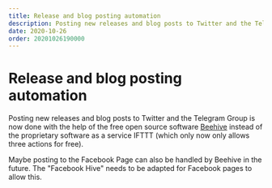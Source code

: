 ```yaml
---
title: Release and blog posting automation
description: Posting new releases and blog posts to Twitter and the Telegram Group is now done with the help of the free open source software Beehive.
date: 2020-10-26
order: 20201026190000
---
```


# Release and blog posting automation

<BlogDate v-bind:fm="$frontmatter" />

Posting new releases and blog posts to Twitter and the Telegram Group is now done with the help of the free open source software [Beehive](https://github.com/muesli/beehive) instead of the proprietary software as a service IFTTT (which only now only allows three actions for free).

Maybe posting to the Facebook Page can also be handled by Beehive in the future. The "Facebook Hive" needs to be adapted for Facebook pages to allow this.
